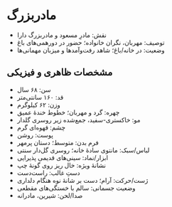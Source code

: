 # مادربزرگ

- نقش: مادرِ مسعود و مادربزرگ دارا
- توصیف: مهربان، نگران خانواده؛ حضور در دورهمی‌های باغ
- وضعیت: در خانه/باغ؛ شاهد رفت‌وآمدها و میزبان مهمانی‌ها

## مشخصات ظاهری و فیزیکی
- سن: ۶۸ سال
- قد: ۱۶۰ سانتی‌متر
- وزن: ۶۲ کیلوگرم
- چهره: گرد و مهربان؛ خطوط خندهٔ عمیق
- مو: خاکستری-سفید، جمع‌شده زیر روسری گلدار
- چشم: قهوه‌ای گرم
- پوست: روشن
- فرم بدن: متوسط؛ دستان پرمهر
- لباس/سبک: مانتوی سادهٔ خانه؛ روسری گل‌دار سنتی
- ابزار/نماد: سینی‌های قدیمی پذیرایی
- نشانهٔ ویژه: خال ریز روی گونهٔ چپ
- دستِ غالب: راست‌دست
- ژست/حرکت: آرام؛ دست بر شانهٔ نوه هنگام دلداری
- وضعیت جسمانی: سالم با خستگی‌های مقطعی
- صدا/لحن: شیرین، مادرانه
